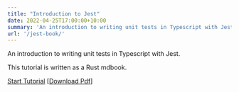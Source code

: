 ```yaml
---
title: "Introduction to Jest"
date: 2022-04-25T17:00:00+10:00
summary: 'An introduction to writing unit tests in Typescript with Jest. This tutorial is written as a Rust mdbook. [[Download PDF](/jest-book/pdf/output.pdf)]'
url: '/jest-book/'
---
```


An introduction to writing unit tests in Typescript with Jest.

This tutorial is written as a Rust mdbook.

[Start Tutorial](/jest-book/)
[[Download Pdf](/jest-book/pdf/output.pdf)]